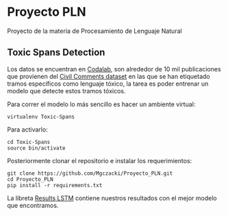 # Proyecto PLN
Proyecto de la materia  de Procesamiento de Lenguaje Natural

## Toxic Spans Detection

Los datos se encuentran en [Codalab](https://competitions.codalab.org/competitions/25623), son alrededor de 10 mil publicaciones que provienen del [Civil Comments dataset](https://www.tensorflow.org/datasets/catalog/civil_comments) en las que se han etiquetado tramos específicos como lenguaje tóxico, la tarea es poder entrenar un modelo que detecte estos tramos tóxicos.

Para correr el modelo lo más sencillo es hacer un ambiente virtual:

```
virtualenv Toxic-Spans
```

Para activarlo:

```
cd Toxic-Spans
source bin/activate
```

Posteriormente clonar el repositorio e instalar los requerimientos:

```
git clone https://github.com/Mgczacki/Proyecto_PLN.git
cd Proyecto_PLN
pip install -r requirements.txt
```

La libreta [Results LSTM](https://github.com/Mgczacki/Proyecto_PLN/blob/main/Notebooks/Results%20LSTM.ipynb) contiene nuestros resultados con el mejor modelo que encontramos.
